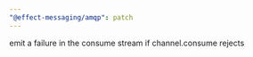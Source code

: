 ```yaml
---
"@effect-messaging/amqp": patch
---
```


emit a failure in the consume stream if channel.consume rejects
